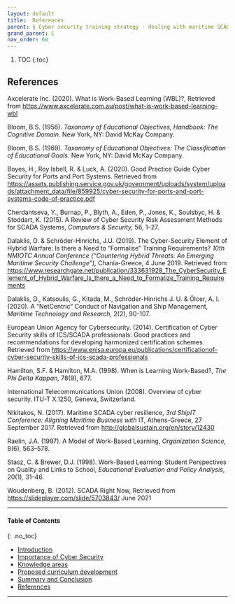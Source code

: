 ```yaml
---
layout: default
title:  References 
parent: § Cyber security training strategy - dealing with maritime SCADA risks  
grand_parent: C
nav_order: 60 
---
```

<style>
.dont-break-out {
  /* These are technically the same, but use both */
  overflow-wrap: break-word;
  word-wrap: break-word;

     -ms-word-break: break-all;
  /* This is the dangerous one in WebKit, as it breaks things wherever */
  word-break: break-all;
  /* Instead use this non-standard one: */
  word-break: break-word;
}

.youtube-container {
    position: relative;
    width: 100%;
    height: 0;
    padding-bottom: 56.25%;
}
.youtube-video {
    position: absolute;
    top: 0;
    left: 0;
    width: 100%;
    height: 100%;
}

</style>

<div class="dont-break-out" markdown="1">

1. TOC
{:toc}

## References
Axcelerate Inc. (2020). What is Work-Based Learning (WBL)?, Retrieved from https://www.axcelerate.com.au/post/what-is-work-based-learning-wbl

Bloom, B.S. (1956). *Taxonomy of Educational Objectives, Handbook: The Cognitive Domain.* New York, NY: David McKay Company.

Bloom, B.S. (1969). *Taxonomy of Educational Objectives: The Classification of Educational Goals.* New York, NY: David McKay Company.

Boyes, H., Roy Isbell, R. & Luck, A. (2020). Good Practice Guide Cyber Security for Ports and Port Systems. Retrieved from https://assets.publishing.service.gov.uk/government/uploads/system/uploads/attachment_data/file/859925/cyber-security-for-ports-and-port-systems-code-of-practice.pdf 

Cherdantseva, Y., Burnap, P., Blyth, A., Eden, P., Jones, K., Soulsbyc, H. & Stoddart, K. (2015). A Review of Cyber Security Risk Assessment Methods for SCADA Systems, *Computers & Security,* 56, 1–27.

Dalaklis, D. & Schröder-Hinrichs, J.U. (2019). The Cyber-Security Element of Hybrid Warfare: Is there a Need to “Formalise” Training Requirements? *10th NMIOTC Annual Conference (“Countering Hybrid Threats: An Emerging Maritime Security Challenge”),* Chania-Greece, 4 June 2019. Retrieved from https://www.researchgate.net/publication/333631928_The_CyberSecurity_Element_of_Hybrid_Warfare_Is_there_a_Need_to_Formalize_Training_Requirements

Dalaklis, D., Katsoulis, G., Kitada, M., Schröder-Hinrichs J. U. & Ölcer, A. I. (2020). A “NetCentric” Conduct of Navigation and Ship Management, *Maritime Technology and Research*, 2(2), 90-107.

European Union Agency for Cybersecurity. (2014). Certification of Cyber Security skills of ICS/SCADA professionals: Good practices and recommendations for developing harmonized certification schemes. Retrieved from https://www.enisa.europa.eu/publications/certificationof-cyber-security-skills-of-ics-scada-professionals

Hamilton, S.F. & Hamilton, M.A. (1998). When is Learning Work-Based?, *The Phi Delta Kappan,* 78(9), 677.

International Telecommunications Union (2008). Overview of cyber security. ITU-T X.1250, Geneva, Switzerland.

Nikitakos, N. (2017). Maritime SCADA cyber resilience, *3rd ShipIT Conference: Aligning Maritime Business with* IT, Athens-Greece, 27 September 2017. Retrieved from http://globalsustain.org/en/story/12430

Raelin, J.A. (1997). A Model of Work-Based Learning, *Organization Science,* 8(6), 563–578.

Stasz, C. & Brewer, D.J. (1998). Work-Based Learning: Student Perspectives on Quality and Links to School, *Educational Evaluation and Policy Analysis*, 20(1), 31–46.

Woudenberg, B. (2012). SCADA Right Now, Retrieved from https://slideplayer.com/slide/5703843/ June 2021 
***

#### Table of Contents
{: .no_toc}

<ul><li> <a href="/docs/C/Cyber-security-training-strategy-dealing-with-maritime-SCADA-risks-1/">
Introduction</a></li><li> <a href="/docs/C/Cyber-security-training-strategy-dealing-with-maritime-SCADA-risks-2/">
Importance of Cyber Security</a></li><li> <a href="/docs/C/Cyber-security-training-strategy-dealing-with-maritime-SCADA-risks-3/">
Knowledge areas</a></li><li> <a href="/docs/C/Cyber-security-training-strategy-dealing-with-maritime-SCADA-risks-4/">
Proposed curriculum development</a></li><li> <a href="/docs/C/Cyber-security-training-strategy-dealing-with-maritime-SCADA-risks-5/">
Summary and Conclusion</a></li><li> <a href="/docs/C/Cyber-security-training-strategy-dealing-with-maritime-SCADA-risks-6/">
References</a></li></ul>

***

</div>
